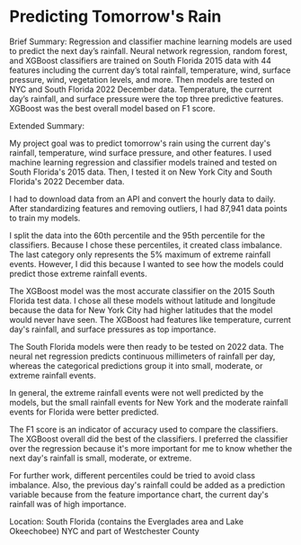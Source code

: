 # Predicting Tomorrow's Rain

Brief Summary: Regression and classifier machine learning models are used to predict the next day’s rainfall. Neural network regression, random forest, and XGBoost classifiers are trained on South Florida 2015 data with 44 features including the current day’s total rainfall, temperature, wind, surface pressure, wind, vegetation levels, and more. Then models are tested on NYC and South Florida 2022 December data. Temperature, the current day’s rainfall, and surface pressure were the top three predictive features. XGBoost was the best overall model based on F1 score.

Extended Summary:

My project goal was to predict tomorrow's rain using the current day's rainfall, temperature, wind surface pressure, and other features. I used machine learning regression and classifier models trained and tested on South Florida's 2015 data. Then, I tested it on New York City and South Florida's 2022 December data. 

I had to download data from an API and convert the hourly data to daily. After standardizing features and removing outliers, I had 87,941 data points to train my models. 

I split the data into the 60th percentile and the 95th percentile for the classifiers. Because I chose these percentiles, it created class imbalance. The last category only represents the 5% maximum of extreme rainfall events. However, I did this because I wanted to see how the models could predict those extreme rainfall events. 

The XGBoost model was the most accurate classifier on the 2015 South Florida test data. I chose all these models without latitude and longitude because the data for New York City had higher latitudes that the model would never have seen. The XGBoost had features like temperature, current day's rainfall, and surface pressures as top importance. 

The South Florida models were then ready to be tested on 2022 data. The neural net regression predicts continuous millimeters of rainfall per day, whereas the categorical predictions group it into small, moderate, or extreme rainfall events. 

In general, the extreme rainfall events were not well predicted by the models, but the small rainfall events for New York and the moderate rainfall events for Florida were better predicted. 

The F1 score is an indicator of accuracy used to compare the classifiers. The XGBoost overall did the best of the classifiers. I preferred the classifier over the regression because it's more important for me to know whether the next day's rainfall is small, moderate, or extreme.

For further work, different percentiles could be tried to avoid class imbalance. Also, the previous day's rainfall could be added as a prediction variable because from the feature importance chart, the current day's rainfall was of high importance. 

Location:
South Florida (contains the Everglades area and Lake Okeechobee)
NYC and part of Westchester County
